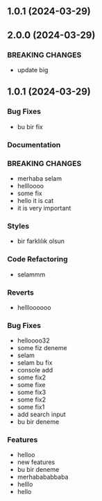 
## 1.0.1 (2024-03-29)
## 2.0.0 (2024-03-29)
### BREAKING CHANGES
 * update big
## 1.0.1 (2024-03-29)
### Bug Fixes
 * bu bir fix
### Documentation
### BREAKING CHANGES
 * merhaba selam
 * hellloooo
 * some fix
 * hello it is cat
 * it is very important
### Styles
 * bir farklılık olsun
### Code Refactoring
 * selammm
### Reverts
 * hellloooooo
### Bug Fixes
 * helloooo32
 * some fiz deneme
 * selam
 * selam bu fix
 * console add
 * some fix2
 * some fixe
 * some fix3
 * some fix2
 * some fix1
 * add search input
 * bu bir deneme
### Features
 * helloo
 * new features
 * bu bir deneme
 * merhabababbaba
 * helllo
 * hello